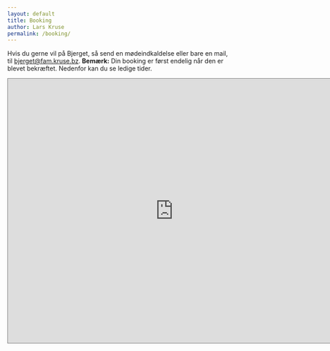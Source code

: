 ```yaml
---
layout: default
title: Booking
author: Lars Kruse
permalink: /booking/
---
```


Hvis du gerne vil på Bjerget, så send en mødeindkaldelse eller bare en mail, til 
[bjerget@fam.kruse.bz](mailto:bjerget@fam.kruse.bz). **Bemærk:** Din booking er først endelig når den er blevet bekræftet. Nedenfor kan du se ledige tider.

<iframe src="https://calendar.google.com/calendar/embed?height=600&wkst=2&ctz=Europe%2FBerlin&showPrint=0&src=YmplcmdldEBmYW0ua3J1c2UuYno&src=ZGEuZGFuaXNoI2hvbGlkYXlAZ3JvdXAudi5jYWxlbmRhci5nb29nbGUuY29t&color=%23039BE5&color=%23C0CA33" style="border:solid 1px #777" width="750" height="600" frameborder="0" scrolling="no"></iframe>

<!--iframe src="https://www.google.com/calendar/embed?title=booking%40bjerget.se&amp;height=550&amp;wkst=2&amp;bgcolor=%23ffffff&amp;src=booking%40bjerget.se&amp;color=%23875509&amp;src=danish__en%40holiday.calendar.google.com&amp;color=%234A716C&amp;src=e_2_da%23weeknum%40group.v.calendar.google.com&amp;color=%231B887A&amp;ctz=Europe%2FCopenhagen" style=" border-width:0 " width="700" height="550" frameborder="0" scrolling="no"></iframe-->